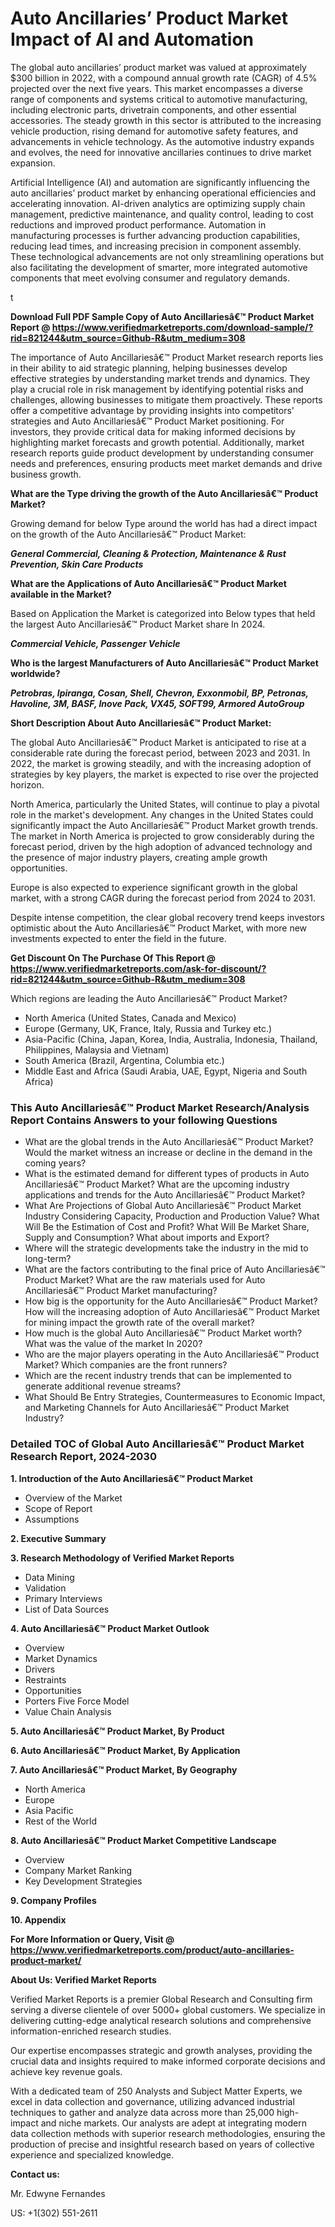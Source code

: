 <meta name="title" content="Global  Auto Ancillaries’ Product Market Impact of AI and Automation"><meta name="description" content="  The global auto ancillaries’ product market was valued at approximately $300 billion in 2022, with a compound annual growth rate (CAGR) of 4.5% projected over the ne"><meta name="title" content=" Auto Ancillaries’ Product Market Size, Share, Scope, Trends, Growth, Opportunities, Analysis, Forecast"> <h1>Auto Ancillaries’ Product Market Impact of AI and Automation</h1> <p>The global auto ancillaries’ product market was valued at approximately $300 billion in 2022, with a compound annual growth rate (CAGR) of 4.5% projected over the next five years. This market encompasses a diverse range of components and systems critical to automotive manufacturing, including electronic parts, drivetrain components, and other essential accessories. The steady growth in this sector is attributed to the increasing vehicle production, rising demand for automotive safety features, and advancements in vehicle technology. As the automotive industry expands and evolves, the need for innovative ancillaries continues to drive market expansion.</p> <p>Artificial Intelligence (AI) and automation are significantly influencing the auto ancillaries’ product market by enhancing operational efficiencies and accelerating innovation. AI-driven analytics are optimizing supply chain management, predictive maintenance, and quality control, leading to cost reductions and improved product performance. Automation in manufacturing processes is further advancing production capabilities, reducing lead times, and increasing precision in component assembly. These technological advancements are not only streamlining operations but also facilitating the development of smarter, more integrated automotive components that meet evolving consumer and regulatory demands.</p> t</p><p id="" class=""><strong>Download Full PDF Sample Copy of Auto Ancillariesâ€™ Product Market Report @ <a href="https://www.verifiedmarketreports.com/download-sample/?rid=821244&utm_source=Github-R&utm_medium=308" target="_blank">https://www.verifiedmarketreports.com/download-sample/?rid=821244&utm_source=Github-R&utm_medium=308</a></strong></p><p>The importance of&nbsp;Auto Ancillariesâ€™ Product Market research reports lies in their ability to aid strategic planning, helping businesses develop effective strategies by understanding market trends and dynamics. They play a crucial role in risk management by identifying potential risks and challenges, allowing businesses to mitigate them proactively. These reports offer a competitive advantage by providing insights into competitors' strategies and Auto Ancillariesâ€™ Product Market positioning. For investors, they provide critical data for making informed decisions by highlighting market forecasts and growth potential. Additionally, market research reports guide product development by understanding consumer needs and preferences, ensuring products meet market demands and drive business growth.</p><p><strong>What are the&nbsp;Type driving the growth of the Auto Ancillariesâ€™ Product Market?</strong></p><p id="" class="">Growing demand for below Type around the world has had a direct impact on the growth of the Auto Ancillariesâ€™ Product Market:</p><em><strong>General Commercial, Cleaning & Protection, Maintenance & Rust Prevention, Skin Care Products</strong></em></p><strong>What are the&nbsp;Applications&nbsp;of Auto Ancillariesâ€™ Product Market available in the Market?</strong></p><p id="" class="">Based on Application the Market is categorized into Below types that held the largest Auto Ancillariesâ€™ Product Market share In 2024.</p><em><strong>Commercial Vehicle, Passenger Vehicle</strong></em></p><strong>Who is the largest Manufacturers of Auto Ancillariesâ€™ Product Market worldwide?</strong></p><p><em><strong>Petrobras, Ipiranga, Cosan, Shell, Chevron, Exxonmobil, BP, Petronas, Havoline, 3M, BASF, Inove Pack, VX45, SOFT99, Armored AutoGroup</strong></em></p><p id="" class=""><strong>Short Description About Auto Ancillariesâ€™ Product Market:</strong></p><p>The global Auto Ancillariesâ€™ Product Market is anticipated to rise at a considerable rate during the forecast period, between 2023 and 2031. In 2022, the market is growing steadily, and with the increasing adoption of strategies by key players, the market is expected to rise over the projected horizon.</p><p>North America, particularly the United States, will continue to play a pivotal role in the market's development. Any changes in the United States could significantly impact the Auto Ancillariesâ€™ Product Market growth trends. The market in North America is projected to grow considerably during the forecast period, driven by the high adoption of advanced technology and the presence of major industry players, creating ample growth opportunities.</p><p>Europe is also expected to experience significant growth in the global market, with a strong CAGR during the forecast period from 2024 to 2031.</p><p>Despite intense competition, the clear global recovery trend keeps investors optimistic about the Auto Ancillariesâ€™ Product Market, with more new investments expected to enter the field in the future.</p><p id="" class=""><strong>Get Discount On The Purchase Of This Report @ <a href="https://www.verifiedmarketreports.com/ask-for-discount/?rid=821244&utm_source=Github-R&utm_medium=308" target="_blank">https://www.verifiedmarketreports.com/ask-for-discount/?rid=821244&utm_source=Github-R&utm_medium=308</a></strong></p>Which regions are leading the Auto Ancillariesâ€™ Product Market?</p><ul><li>North America (United States, Canada and Mexico)</li><li>Europe (Germany, UK, France, Italy, Russia and Turkey etc.)</li><li>Asia-Pacific (China, Japan, Korea, India, Australia, Indonesia, Thailand, Philippines, Malaysia and Vietnam)</li><li>South America (Brazil, Argentina, Columbia etc.)</li><li>Middle East and Africa (Saudi Arabia, UAE, Egypt, Nigeria and South Africa)</li></ul><h3 id="" class="">This Auto Ancillariesâ€™ Product Market Research/Analysis Report Contains Answers to your following Questions</h3><ul><li>What are the global trends in the Auto Ancillariesâ€™ Product Market? Would the market witness an increase or decline in the demand in the coming years?</li><li>What is the estimated demand for different types of products in Auto Ancillariesâ€™ Product Market? What are the upcoming industry applications and trends for the Auto Ancillariesâ€™ Product Market?</li><li>What Are Projections of Global Auto Ancillariesâ€™ Product Market Industry Considering Capacity, Production and Production Value? What Will Be the Estimation of Cost and Profit? What Will Be Market Share, Supply and Consumption? What about imports and Export?</li><li>Where will the strategic developments take the industry in the mid to long-term?</li><li>What are the factors contributing to the final price of Auto Ancillariesâ€™ Product Market? What are the raw materials used for Auto Ancillariesâ€™ Product Market manufacturing?</li><li>How big is the opportunity for the Auto Ancillariesâ€™ Product Market? How will the increasing adoption of Auto Ancillariesâ€™ Product Market for mining impact the growth rate of the overall market?</li><li>How much is the global Auto Ancillariesâ€™ Product Market worth? What was the value of the market In 2020?</li><li>Who are the major players operating in the Auto Ancillariesâ€™ Product Market? Which companies are the front runners?</li><li>Which are the recent industry trends that can be implemented to generate additional revenue streams?</li><li>What Should Be Entry Strategies, Countermeasures to Economic Impact, and Marketing Channels for Auto Ancillariesâ€™ Product Market Industry?</li></ul><h3 id="" class="">Detailed TOC of Global Auto Ancillariesâ€™ Product Market Research Report, 2024-2030</h3><p id="" class=""><strong>1. Introduction of the Auto Ancillariesâ€™ Product Market</strong></p><ul><li>Overview of the Market</li><li>Scope of Report</li><li>Assumptions</li></ul><p id="" class=""><strong>2. Executive Summary</strong></p><p id="" class=""><strong>3. Research Methodology of Verified Market Reports</strong></p><ul><li>Data Mining</li><li>Validation</li><li>Primary Interviews</li><li>List of Data Sources</li></ul><p id="" class=""><strong>4. Auto Ancillariesâ€™ Product Market Outlook</strong></p><ul><li>Overview</li><li>Market Dynamics</li><li>Drivers</li><li>Restraints</li><li>Opportunities</li><li>Porters Five Force Model</li><li>Value Chain Analysis</li></ul><p id="" class=""><strong>5. Auto Ancillariesâ€™ Product Market, By Product</strong></p><p id="" class=""><strong>6. Auto Ancillariesâ€™ Product Market, By Application</strong></p><p id="" class=""><strong>7. Auto Ancillariesâ€™ Product Market, By Geography</strong></p><ul><li>North America</li><li>Europe</li><li>Asia Pacific</li><li>Rest of the World</li></ul><p id="" class=""><strong>8. Auto Ancillariesâ€™ Product Market Competitive Landscape</strong></p><ul><li>Overview</li><li>Company Market Ranking</li><li>Key Development Strategies</li></ul><p id="" class=""><strong>9. Company Profiles</strong></p><p id="" class=""><strong>10. Appendix</strong></p><p id="" class=""><strong>For More Information or Query, Visit @ <a href="https://www.verifiedmarketreports.com/product/auto-ancillaries-product-market/" target="_blank">https://www.verifiedmarketreports.com/product/auto-ancillaries-product-market/</a></strong></p><p id="" class=""><strong>About Us: Verified Market Reports</strong></p><p id="" class="">Verified Market Reports is a premier Global Research and Consulting firm serving a diverse clientele of over 5000+ global customers. We specialize in delivering cutting-edge analytical research solutions and comprehensive information-enriched research studies.</p><p id="" class="">Our expertise encompasses strategic and growth analyses, providing the crucial data and insights required to make informed corporate decisions and achieve key revenue goals.</p><p id="" class="">With a dedicated team of 250 Analysts and Subject Matter Experts, we excel in data collection and governance, utilizing advanced industrial techniques to gather and analyze data across more than 25,000 high-impact and niche markets. Our analysts are adept at integrating modern data collection methods with superior research methodologies, ensuring the production of precise and insightful research based on years of collective experience and specialized knowledge.</p><p id="" class=""><strong>Contact us:</strong></p><p id="" class="">Mr. Edwyne Fernandes</p><p id="" class="">US: +1(302) 551-2611</p>